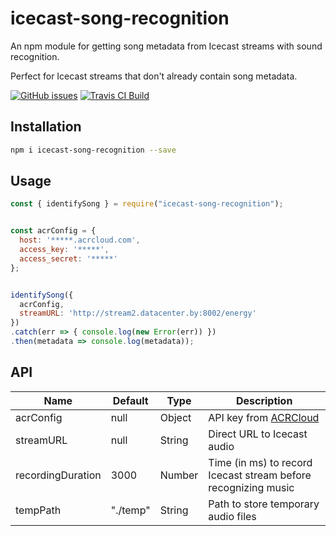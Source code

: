 # icecast-song-recognition

An npm module for getting song metadata from Icecast streams with sound recognition.

Perfect for Icecast streams that don't already contain song metadata.

[![GitHub issues](https://img.shields.io/github/issues/ikejs/icecast-song-recognition)](https://github.com/ikejs/icecast-song-recognition/issues)
[![Travis CI Build](https://travis-ci.com/ikejs/icecast-song-recognition.svg?branch=master)]()

## Installation


```bash
npm i icecast-song-recognition --save
```

## Usage

```javascript
const { identifySong } = require("icecast-song-recognition");


const acrConfig = {
  host: '*****.acrcloud.com',
  access_key: '*****',
  access_secret: '*****'
};


identifySong({
  acrConfig,
  streamURL: 'http://stream2.datacenter.by:8002/energy'
})
.catch(err => { console.log(new Error(err)) })
.then(metadata => console.log(metadata));
```

## API
| Name | Default | Type | Description |
| --- | --- | --- | --- |
| acrConfig | null | Object | API key from [ACRCloud](https://www.acrcloud.com/music-recognition/)
| streamURL | null | String | Direct URL to Icecast audio |
| recordingDuration | 3000 | Number | Time (in ms) to record Icecast stream before recognizing music |
| tempPath | "./temp" | String | Path to store temporary audio files |
